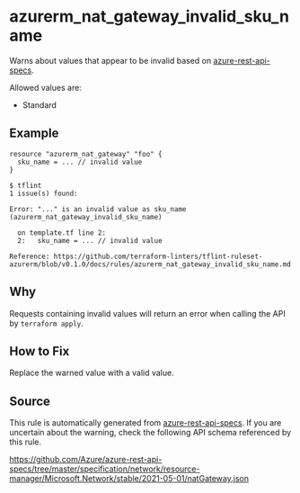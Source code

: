 <!--- This file generated by `tools/apispec-rule-gen/main.go`. DO NOT EDIT --->

# azurerm_nat_gateway_invalid_sku_name

Warns about values that appear to be invalid based on [azure-rest-api-specs](https://github.com/Azure/azure-rest-api-specs).

Allowed values are:
- Standard

## Example

```hcl
resource "azurerm_nat_gateway" "foo" {
  sku_name = ... // invalid value
}
```

```
$ tflint
1 issue(s) found:

Error: "..." is an invalid value as sku_name (azurerm_nat_gateway_invalid_sku_name)

  on template.tf line 2:
  2:   sku_name = ... // invalid value

Reference: https://github.com/terraform-linters/tflint-ruleset-azurerm/blob/v0.1.0/docs/rules/azurerm_nat_gateway_invalid_sku_name.md

```

## Why

Requests containing invalid values will return an error when calling the API by `terraform apply`.

## How to Fix

Replace the warned value with a valid value.

## Source

This rule is automatically generated from [azure-rest-api-specs](https://github.com/Azure/azure-rest-api-specs). If you are uncertain about the warning, check the following API schema referenced by this rule.

https://github.com/Azure/azure-rest-api-specs/tree/master/specification/network/resource-manager/Microsoft.Network/stable/2021-05-01/natGateway.json
